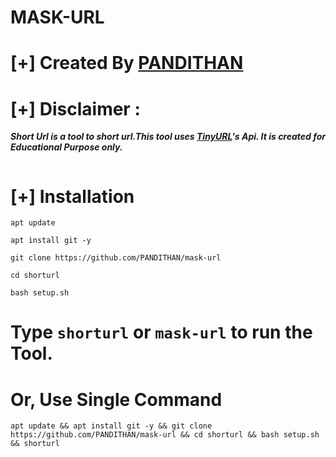 # MASK-URL
# [+] Created By [PANDITHAN](https://github.com/PANDITHAN) 
# [+] Disclaimer :
***Short Url is a tool to short url.This tool uses [TinyURL](https://tinyurl.com/)'s Api. It is created for Educational Purpose only.***

<img src="" alt="" border="0" />

# [+] Installation
```apt update```

```apt install git -y```

```git clone https://github.com/PANDITHAN/mask-url```

```cd shorturl```

```bash setup.sh```

# Type `shorturl` or `mask-url` to run the Tool.
# Or, Use Single Command
```
apt update && apt install git -y && git clone https://github.com/PANDITHAN/mask-url && cd shorturl && bash setup.sh && shorturl
```
